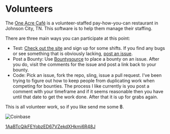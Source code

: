 Volunteers
==========

The [One Acre Café](//oneacrecafe.com) is a volunteer-staffed pay-how-you-can restaurant in Johnson City, TN. This software is to help them manage their staffing.

There are three main ways you can participate at this point:

* Test: [Check out the site](//vols.herokuapp.com/) and sign up for some shifts. If you find any bugs or see something that is obviously lacking, [post an issue](//github.com/OneAcreCafe/volunteers/issues/).
* Post a Bounty: Use [Bountysource](//bountysource.com) to place a bounty on an issue. After you do, visit the comments for the issue and post a link back to your bounty.
* Code: Pick an issue, fork the repo, sling, issue a pull request. I've been trying to figure out how to keep people from duplicating work when competing for bounties. The process I like currently is you post a comment with your timeframe and if it seems reasonable then you have until that date to get the work done. After that it is up for grabs again.

This is all volunteer work, so if you like send me some ฿.

![Coinbase](https://chart.googleapis.com/chart?cht=qr&chl=bitcoin%3A1AaBTcQikFEYobzED67VZekdXHkmi6R48J&choe=UTF-8&chs=300x300)

[1AaBTcQikFEYobzED67VZekdXHkmi6R48J](bitcoin://1AaBTcQikFEYobzED67VZekdXHkmi6R48J)
